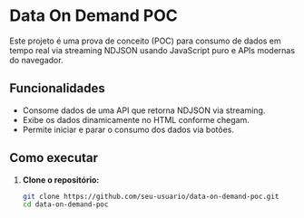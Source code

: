 # Data On Demand POC

Este projeto é uma prova de conceito (POC) para consumo de dados em tempo real via streaming NDJSON usando JavaScript puro e APIs modernas do navegador.

## Funcionalidades

- Consome dados de uma API que retorna NDJSON via streaming.
- Exibe os dados dinamicamente no HTML conforme chegam.
- Permite iniciar e parar o consumo dos dados via botões.

## Como executar

1. **Clone o repositório:**
   ```sh
   git clone https://github.com/seu-usuario/data-on-demand-poc.git
   cd data-on-demand-poc